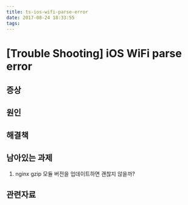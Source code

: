```yaml
---
title: ts-ios-wifi-parse-error
date: 2017-08-24 18:33:55
tags:
---
```



# [Trouble Shooting] iOS WiFi parse error

## 증상


## 원인


## 해결책


## 남아있는 과제
1. nginx gzip 모듈 버전을 업데이트하면 괜찮지 않을까?

## 관련자료
